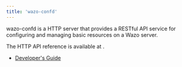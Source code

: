 ```yaml
---
title: 'wazo-confd'
---
```


wazo-confd is a HTTP server that provides a RESTful API service for
configuring and managing basic resources on a Wazo server.

The HTTP API reference is available at </documentation>.

- [Developer's Guide](developer)
